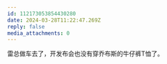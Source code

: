 ```yaml
---
id: 112173053854430280
date: 2024-03-28T11:22:47.269Z
reply: false
media_attachments: 0
---
```


雷总做车去了，开发布会也没有穿乔布斯的牛仔裤T恤了。

